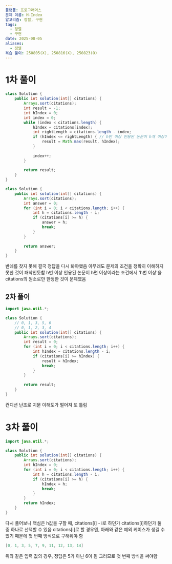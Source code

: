 ```yaml
---
플랫폼: 프로그래머스
문제 이름: H-Index
알고리즘: 정렬, 구현
tags:
  - 정렬
  - 구현
date: 2025-08-05
aliases:
  - 정렬
복습 풀이: 250805(X), 250816(X), 250823(O)
---
```

# 1차 풀이
```java
class Solution {
	public int solution(int[] citations) {  
	    Arrays.sort(citations);  
	    int result = -1;  
	    int hIndex = 0;  
	    int index = 0;  
	    while (index < citations.length) {  
	        hIndex = citations[index];  
	        int rightLength = citations.length - index;  
	        if (hIndex <= rightLength) { // h번 이상 인용된 논문이 h개 이상이고, 나머지 논문이 h번 이하 인용된 경우  
	            result = Math.max(result, hIndex);  
	        }  
	  
	        index++;  
	    }  
	  
	    return result;  
	}
}
```
```java
class Solution {
    public int solution(int[] citations) {
        Arrays.sort(citations);
        int answer = 0;
        for (int i = 0; i < citations.length; i++) {
            int h = citations.length - i;
            if (citations[i] >= h) {
                answer = h;
                break;
            }
        }
        
        return answer;
    }
}
```
반례를 찾지 못해 결국 정답을 다시 봐야했음
아무래도 문제의 조건을 정확히 이해하지 못한 것이 패착인듯함
h번 이상 인용된 논문이 h편 이상이라는 조건에서 'h번 이상'을 citations의 원소로만 한정한 것이 문제였음

## 2차 풀이
```java
import java.util.*;

class Solution {
    // 0, 1, 3, 5, 6
    // 0, 1, 2, 3, 4
    public int solution(int[] citations) {
        Arrays.sort(citations);
        int result = 0;
        for (int i = 0; i < citations.length; i++) {
            int hIndex = citations.length - i;
            if (citations[i] >= hIndex) {
                result = hIndex;
                break;
            }
        }
        
        return result;
    }
}
```
컨디션 난조로 지문 이해도가 떨어져 또 틀림 

# 3차 풀이
```java
import java.util.*;

class Solution {
    public int solution(int[] citations) {
        Arrays.sort(citations);
        int hIndex = 0;
        for (int i = 0; i < citations.length; i++) {
            int h = citations.length - i;
            if (citations[i] >= h) {
                hIndex = h;
                break;
            }
        }
        return hIndex;
    }
}
```
다시 풀어보니 핵심은 h값을 구할 때, citations\[i] - i로 하던가 citations\[i]하던가 둘 중 하나로 선택할 수 있음
citations\[i]로 할 경우엔, 아래와 같은 예외 케이스가 생길 수 있기 때문에 첫 번째 방식으로 구해줘야 함
```java
[0, 1, 3, 5, 7, 9, 11, 12, 13, 14]
```
위와 같은 입력 값의 경우, 정답은 5가 아닌 6이 됨 그러므로 첫 번째 방식을 써야함